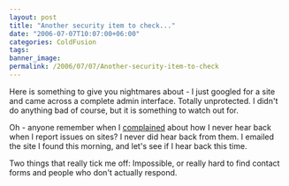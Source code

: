 ```yaml
---
layout: post
title: "Another security item to check..."
date: "2006-07-07T10:07:00+06:00"
categories: ColdFusion 
tags: 
banner_image: 
permalink: /2006/07/07/Another-security-item-to-check
---
```


Here is something to give you nightmares about - I just googled for a site and came across a complete admin interface. Totally unprotected. I didn't do anything bad of course, but it is something to watch out for.

Oh - anyone remember when I <a href="http://ray.camdenfamily.com/index.cfm/2006/5/30/Do-you-monitor-your-site-feedback">complained</a> about how I never hear back when I report issues on sites? I never did hear back from them. I emailed the site I found this morning, and let's see if I hear back this time. 

Two things that really tick me off: Impossible, or really hard to find contact forms and people who don't actually respond.